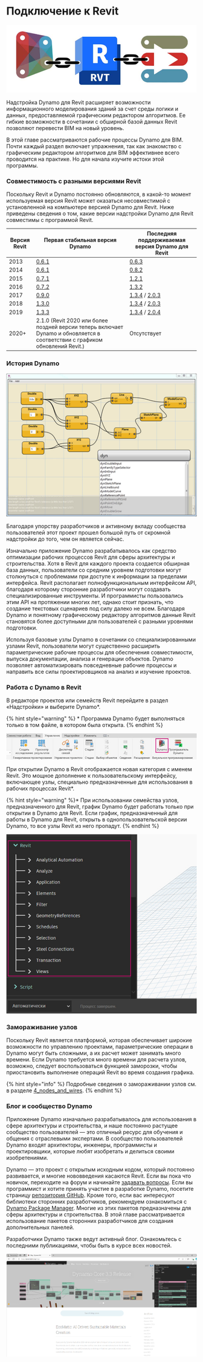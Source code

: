 # Подключение к Revit

![](images/1/revitconnectionlink.jpg)

Надстройка Dynamo для Revit расширяет возможности информационного моделирования зданий за счет среды логики и данных, предоставляемой графическим редактором алгоритмов. Ее гибкие возможности в сочетании с обширной базой данных Revit позволяют перевести BIM на новый уровень.

В этой главе рассматриваются рабочие процессы Dynamo для BIM. Почти каждый раздел включает упражнения, так как знакомство с графическим редактором алгоритмов для BIM эффективнее всего проводится на практике. Но для начала изучите истоки этой программы.

### Совместимость с разными версиями Revit

Поскольку Revit и Dynamo постоянно обновляются, в какой-то момент используемая версия Revit может оказаться несовместимой с установленной на компьютере версией Dynamo для Revit. Ниже приведены сведения о том, какие версии надстройки Dynamo для Revit совместимы с программой Revit.

| Версия Revit | Первая стабильная версия Dynamo                                                       | Последняя поддерживаемая версия Dynamo для Revit                                                                                                                                |
| ------------- | --------------------------------------------------------------------------------- | ---------------------------------------------------------------------------------------------------------------------------------------------------------------------- |
| 2013          | [0.6.1](https://downloads.dynamobuilds.com/DynamoInstall0.6.1.exe) | [0.6.3](https://downloads.dynamobuilds.com/DynamoInstall0.6.3.exe)                                                                                      |
| 2014          | [0.6.1](https://downloads.dynamobuilds.com/DynamoInstall0.6.1.exe) | [0.8.2](https://downloads.dynamobuilds.com/DynamoInstall0.8.2.exe)                                                                                      |
| 2015          | [0.7.1](https://downloads.dynamobuilds.com/DynamoInstall0.7.1.exe) | [1.2.1](https://downloads.dynamobuilds.com/DynamoInstall1.2.1.exe)                                                                                      |
| 2016          | [0.7.2](https://downloads.dynamobuilds.com/DynamoInstall0.7.2.exe) | [1.3.2](https://downloads.dynamobuilds.com/DynamoInstall1.3.2.exe)                                                                                      |
| 2017          | [0.9.0](https://downloads.dynamobuilds.com/DynamoInstall0.9.0.exe) | [1.3.4](https://downloads.dynamobuilds.com/DynamoInstall1.3.4.exe) / [2.0.3](https://downloads.dynamobuilds.com/DynamoInstall2.0.3.exe) |
| 2018          | [1.3.0](https://downloads.dynamobuilds.com/DynamoInstall1.3.0.exe) | [1.3.4](https://downloads.dynamobuilds.com/DynamoInstall1.3.4.exe) / [2.0.3](https://downloads.dynamobuilds.com/DynamoInstall2.0.3.exe) |
| 2019          | [1.3.3](https://downloads.dynamobuilds.com/DynamoInstall1.3.3.exe) | [1.3.4](https://downloads.dynamobuilds.com/DynamoInstall1.3.4.exe) / [2.0.4](https://downloads.dynamobuilds.com/DynamoInstall2.0.4.exe) |
| 2020+         | 2.1.0 (Revit 2020 или более поздней версии теперь включает Dynamo и обновляется в соответствии с графиком обновлений Revit.)      | Отсутствует                                                                                                                                                                    |

### История Dynamo

![История](images/1/earlyScreenshot.jpg)

Благодаря упорству разработчиков и активному вкладу сообщества пользователей этот проект прошел большой путь от скромной надстройки до того, чем он является сейчас.

Изначально приложение Dynamo разрабатывалось как средство оптимизации рабочих процессов Revit для сферы архитектуры и строительства. Хотя в Revit для каждого проекта создается обширная база данных, пользователи со средним уровнем подготовки могут столкнуться с проблемами при доступе к информации за пределами интерфейса. Revit располагает полнофункциональным интерфейсом API, благодаря которому сторонние разработчики могут создавать специализированные инструменты. И программисты пользовались этим API на протяжении многих лет, однако стоит признать, что создание текстовых сценариев под силу далеко не всем. Благодаря Dynamo и понятному графическому редактору алгоритмов данные Revit становятся более доступными для пользователей с разными уровнями подготовки.

Используя базовые узлы Dynamo в сочетании со специализированными узлами Revit, пользователи могут существенно расширить параметрические рабочие процессы для обеспечения совместимости, выпуска документации, анализа и генерации объектов. Dynamo позволяет автоматизировать повседневные рабочие процессы и направить все силы проектировщиков на анализ и изучение проектов.

### Работа с Dynamo в Revit

В редакторе проектов или семейств Revit перейдите в раздел «Надстройки» и выберите Dynamo*.

{% hint style="warning" %} * Программа Dynamo будет выполняться только в том файле, в котором была открыта. {% endhint %}

![](<images/1/launchdynamofromrevit (1).jpg>)

При открытии Dynamo в Revit отображается новая категория с именем Revit. Это мощное дополнение к пользовательскому интерфейсу, включающее узлы, специально предназначенные для использования в рабочих процессах Revit*.

{% hint style="warning" %}* При использовании семейства узлов, предназначенного для Revit, график Dynamo будет работать только при открытии в Dynamo для Revit. Если график, предназначенный для работы в Dynamo для Revit, открыть в однопользовательской версии Dynamo, то все узлы Revit из него пропадут. {% endhint %}

![](images/1/revitconnection-runningdynamoinrevit02.jpg)

### Замораживание узлов

Поскольку Revit является платформой, которая обеспечивает широкие возможности по управлению проектами, параметрические операции в Dynamo могут быть сложными, а их расчет может занимать много времени. Если Dynamo требуется много времени для расчета узлов, возможно, следует воспользоваться функцией заморозки, чтобы приостановить выполнение операций Revit во время создания графика.

{% hint style="info" %} 
Подробные сведения о замораживании узлов см. в разделе [4_nodes_and_wires](../4_nodes_and_wires/ "mention"). 
{% endhint %}

### Блог и сообщество Dynamo

Приложение Dynamo изначально разрабатывалось для использования в сфере архитектуры и строительства, и наше постоянно растущее сообщество пользователей — это отличный ресурс для обучения и общения с отраслевыми экспертами. В сообщество пользователей Dynamo входят архитекторы, инженеры, программисты и проектировщики, которые любят изобретать и делиться своими изобретениями.

Dynamo — это проект с открытым исходным кодом, который постоянно развивается, и многие нововведения касаются Revit. Если вы пока что новичок, переходите на форум и начинайте [задавать вопросы](http://dynamobim.org/forums/forum/dyn/). Если вы программист и хотите принять участие в разработке Dynamo, посетите страницу [репозитория GitHub](https://github.com/DynamoDS/Dynamo). Кроме того, если вас интересуют библиотеки сторонних разработчиков, рекомендуем ознакомиться с [Dynamo Package Manager](http://dynamopackages.com). Многие из этих пакетов предназначены для сферы архитектуры и строительства. В этой главе рассматривается использование пакетов сторонних разработчиков для создания дополнительных панелей.

Разработчики Dynamo также ведут активный блог. Ознакомьтесь с последними публикациями, чтобы быть в курсе всех новостей.

![Блог](images/1/blog.png)
